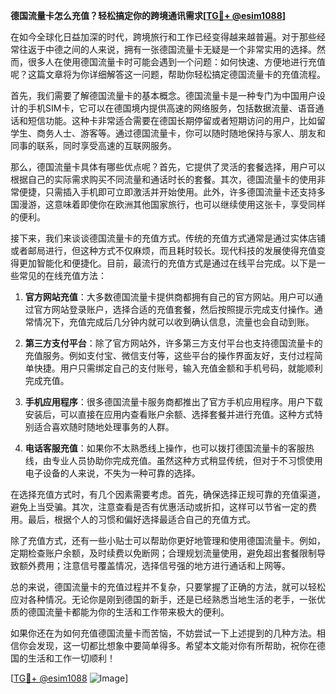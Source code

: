 **德国流量卡怎么充值？轻松搞定你的跨境通讯需求[[TG💪+ @esim1088](https://t.me/s/esim1088)]**

在如今全球化日益加深的时代，跨境旅行和工作已经变得越来越普遍。对于那些经常往返于中德之间的人来说，拥有一张德国流量卡无疑是一个非常实用的选择。然而，很多人在使用德国流量卡时可能会遇到一个问题：如何快速、方便地进行充值呢？这篇文章将为你详细解答这一问题，帮助你轻松搞定德国流量卡的充值流程。

首先，我们需要了解德国流量卡的基本概念。德国流量卡是一种专门为中国用户设计的手机SIM卡，它可以在德国境内提供高速的网络服务，包括数据流量、语音通话和短信功能。这种卡非常适合需要在德国长期停留或者短期访问的用户，比如留学生、商务人士、游客等。通过德国流量卡，你可以随时随地保持与家人、朋友和同事的联系，同时享受高速的互联网服务。

那么，德国流量卡具体有哪些优点呢？首先，它提供了灵活的套餐选择，用户可以根据自己的实际需求购买不同流量和通话时长的套餐。其次，德国流量卡的使用非常便捷，只需插入手机即可立即激活并开始使用。此外，许多德国流量卡还支持多国漫游，这意味着即使你在欧洲其他国家旅行，也可以继续使用这张卡，享受同样的便利。

接下来，我们来谈谈德国流量卡的充值方式。传统的充值方式通常是通过实体店铺或者邮局进行，但这种方式不仅麻烦，而且耗时较长。现代科技的发展使得充值变得更加智能化和便捷化。目前，最流行的充值方式是通过在线平台完成。以下是一些常见的在线充值方法：

1. **官方网站充值**：大多数德国流量卡提供商都拥有自己的官方网站。用户可以通过官方网站登录账户，选择合适的充值套餐，然后按照提示完成支付操作。通常情况下，充值完成后几分钟内就可以收到确认信息，流量也会自动到账。

2. **第三方支付平台**：除了官方网站外，许多第三方支付平台也支持德国流量卡的充值服务。例如支付宝、微信支付等，这些平台的操作界面友好，支付过程简单快捷。用户只需绑定自己的支付账号，输入充值金额和手机号码，就能顺利完成充值。

3. **手机应用程序**：很多德国流量卡服务商都推出了官方手机应用程序。用户下载安装后，可以直接在应用内查看账户余额、选择套餐并进行充值。这种方式特别适合喜欢随时随地处理事务的人群。

4. **电话客服充值**：如果你不太熟悉线上操作，也可以拨打德国流量卡的客服热线，由专业人员协助你完成充值。虽然这种方式稍显传统，但对于不习惯使用电子设备的人来说，不失为一种可靠的选择。

在选择充值方式时，有几个因素需要考虑。首先，确保选择正规可靠的充值渠道，避免上当受骗。其次，注意查看是否有优惠活动或折扣，这样可以节省一定的费用。最后，根据个人的习惯和偏好选择最适合自己的充值方式。

除了充值方式，还有一些小贴士可以帮助你更好地管理和使用德国流量卡。例如，定期检查账户余额，及时续费以免断网；合理规划流量使用，避免超出套餐限制导致额外费用；注意信号覆盖情况，选择信号强的地方进行通话和上网等。

总的来说，德国流量卡的充值过程并不复杂，只要掌握了正确的方法，就可以轻松应对各种情况。无论你是刚到德国的新手，还是已经熟悉当地生活的老手，一张优质的德国流量卡都能为你的生活和工作带来极大的便利。

如果你还在为如何充值德国流量卡而苦恼，不妨尝试一下上述提到的几种方法。相信你会发现，这一切都比想象中要简单得多。希望本文能对你有所帮助，祝你在德国的生活和工作一切顺利！

[[TG💪+ @esim1088](https://t.me/s/esim1088) ![Image](https://i.postimg.cc/4NQfJmqS/Snipaste-2025-05-13-00-14-12.png)]